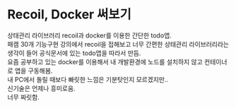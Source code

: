 # Recoil, Docker 써보기

상태관리 라이브러리 recoil과 docker를 이용한 간단한 todo앱.  
패캠 30개 기능구현 강의에서 recoil을 접해보고 너무 간편한 상태관리 라이브러리라는 생각이 들어 공식문서에 있는 todo앱을 따라서 만듬.  
요즘 공부하고 있는 docker를 이용해서 내 개발환경에 노드를 설치하지 않고 컨테이너로 앱을 구동해봄.  
내 PC에서 돌릴 때보다 빠릿한 느낌은 기분탓인지 모르겠지만..  
신기술은 언제나 흥미로움.  
너무 짜릿함.
